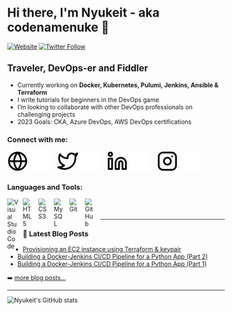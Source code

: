 # Hi there, I'm Nyukeit - aka codenamenuke 👋 

[![Website](https://img.shields.io/website?label=nyukeit.dev&style=for-the-badge&url=https%3A%2F%2Fnyukeit.dev)](https://nyukeit.dev)
[![Twitter Follow](https://img.shields.io/twitter/follow/codenamenuke?color=1DA1F2&logo=twitter&style=for-the-badge)](https://twitter.com/intent/follow?original_referer=https%3A%2F%2Fgithub.com%2Fcodenamenuke&screen_name=codenamenuke)

## Traveler, DevOps-er and Fiddler

- Currently working on **Docker, Kubernetes, Pulumi, Jenkins, Ansible & Terraform**
- I write tutorials for beginners in the DevOps game
- I’m looking to collaborate with other DevOps professionals on challenging projects
- 2023 Goals: CKA, Azure DevOps, AWS DevOps certifications

### Connect with me:

[![website](./img/globe-light.svg)](https://nyukeit.dev#gh-light-mode-only)
[![website](./img/globe-dark.svg)](https://nyukeit.dev#gh-dark-mode-only)
&nbsp;&nbsp;
[![website](./img/twitter-light.svg)](https://twitter.com/codenamenuke#gh-light-mode-only)
[![website](./img/twitter-dark.svg)](https://twitter.com/codenamenuke#gh-dark-mode-only)
&nbsp;&nbsp;
[![website](./img/linkedin-light.svg)](https://linkedin.com/in/nyukeit#gh-light-mode-only)
[![website](./img/linkedin-dark.svg)](https://linkedin.com/in/nyukeit#gh-dark-mode-only)
&nbsp;&nbsp;
[![website](./img/instagram-light.svg)](https://instagram.com/codenamenuke#gh-light-mode-only)
[![website](./img/instagram-dark.svg)](https://instagram.com/codenamenuke#gh-dark-mode-only)

### Languages and Tools:

<img align="left" alt="Visual Studio Code" width="26px" src="https://cdn.jsdelivr.net/gh/devicons/devicon/icons/vscode/vscode-original.svg" style="padding-right:10px;" />
<img align="left" alt="HTML5" width="26px" src="https://cdn.jsdelivr.net/gh/devicons/devicon/icons/html5/html5-original.svg" style="padding-right:10px;" />
<img align="left" alt="CSS3" width="26px" src="https://cdn.jsdelivr.net/gh/devicons/devicon/icons/css3/css3-original.svg" style="padding-right:10px;" />
<img align="left" alt="MySQL" width="26px" src="https://cdn.jsdelivr.net/gh/devicons/devicon/icons/mysql/mysql-original.svg" style="padding-right:10px;" />
<img align="left" alt="Git" width="26px" src="https://cdn.jsdelivr.net/gh/devicons/devicon/icons/git/git-original.svg" style="padding-right:10px;" />
<img align="left" alt="GitHub" width="26px" src="https://user-images.githubusercontent.com/3369400/139447912-e0f43f33-6d9f-45f8-be46-2df5bbc91289.png" style="padding-right:10px;" />

<br />
<br />

---

### 📕 Latest Blog Posts

<!-- BLOG-POST-LIST:START -->
- [Provisioning an EC2 instance using Terraform &amp; keypair](https://dev.to/codenamenuke/provisioning-an-ec2-instance-using-terraform-keypair-1b9k)
- [Building a Docker-Jenkins CI/CD Pipeline for a Python App &lpar;Part 2&rpar;](https://dev.to/codenamenuke/building-a-docker-jenkins-cicd-pipeline-for-a-python-app-part-2-2m4k)
- [Building a Docker-Jenkins CI/CD Pipeline for a Python App &lpar;Part 1&rpar;](https://dev.to/codenamenuke/building-a-docker-jenkins-cicd-pipeline-for-a-python-app-part-1-f07)
<!-- BLOG-POST-LIST:END -->

➡️ [more blog posts...](https://codestackr.com)

---
  
<!--START_SECTION:activity-->
<!--END_SECTION:activity-->

![Nyukeit's GitHub stats](https://github-readme-stats.vercel.app/api?username=codenamenuke&show_icons=true)

[website]: https://nyukeit.dev
[twitter]: https://twitter.com/codenamenuke
[instagram]: https://instagram.com/codenamenuke
[linkedin]: https://linkedin.com/in/nyukeit